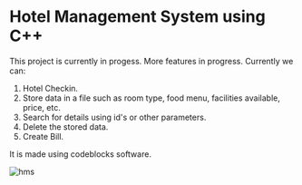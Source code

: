 # Hotel Management System using C++

This project is currently in progess. More features in progress.
Currently we can:
1. Hotel Checkin.
2. Store data in a file such as room type, food menu, facilities available, price, etc.
3. Search for details using id's or other parameters.
4. Delete the stored data.
5. Create Bill.

It is made using codeblocks software.

![hms](https://user-images.githubusercontent.com/122439494/213235670-c057b237-232d-435a-a291-61ea48634cc4.png)
